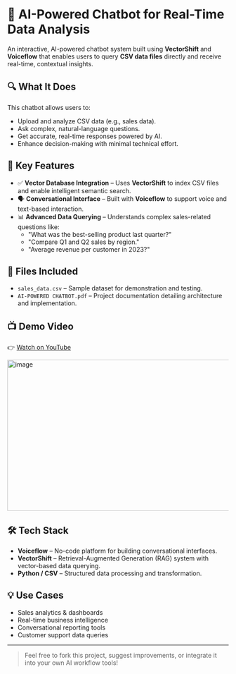 # 🧠 AI-Powered Chatbot for Real-Time Data Analysis

An interactive, AI-powered chatbot system built using **VectorShift** and **Voiceflow** that enables users to query **CSV data files** directly and receive real-time, contextual insights.

## 🔍 What It Does

This chatbot allows users to:
- Upload and analyze CSV data (e.g., sales data).
- Ask complex, natural-language questions.
- Get accurate, real-time responses powered by AI.
- Enhance decision-making with minimal technical effort.

## 🚀 Key Features

- ✅ **Vector Database Integration** – Uses **VectorShift** to index CSV files and enable intelligent semantic search.
- 🗣️ **Conversational Interface** – Built with **Voiceflow** to support voice and text-based interaction.
- 📊 **Advanced Data Querying** – Understands complex sales-related questions like:
  - "What was the best-selling product last quarter?"
  - "Compare Q1 and Q2 sales by region."
  - "Average revenue per customer in 2023?"

## 📁 Files Included

- `sales_data.csv` – Sample dataset for demonstration and testing.
- `AI-POWERED CHATBOT.pdf` – Project documentation detailing architecture and implementation.

## 📺 Demo Video

👉 [Watch on YouTube](https://www.youtube.com/watch?v=fhCW_vZW3Qc)

<img width="812" height="343" alt="image" src="https://github.com/user-attachments/assets/a6075b1d-ccb5-42d9-848e-729da3ca48a5" />


## 🛠️ Tech Stack

- **Voiceflow** – No-code platform for building conversational interfaces.
- **VectorShift** – Retrieval-Augmented Generation (RAG) system with vector-based data querying.
- **Python / CSV** – Structured data processing and transformation.

## 💡 Use Cases

- Sales analytics & dashboards
- Real-time business intelligence
- Conversational reporting tools
- Customer support data queries

---

> Feel free to fork this project, suggest improvements, or integrate it into your own AI workflow tools!
